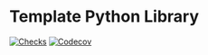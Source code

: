 # Template Python Library

[![Checks][checks-shield]][checks-url]
[![Codecov][codecov-shield]][codecov-url]

[codecov-shield]: https://img.shields.io/codecov/c/github/mumblepins/template-python-library
[codecov-url]: https://app.codecov.io/gh/mumblepins/template-python-library
[checks-shield]: https://img.shields.io/github/actions/workflow/status/mumblepins/template-python-library/python-publish.yml?style=flat-square&branch=main
[checks-url]: https://github.com/mumblepins/template-python-library/actions/workflows/python-publish.yml
